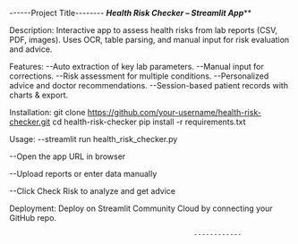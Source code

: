 ------Project Title--------
*******Health Risk Checker – Streamlit App*********

Description:
Interactive app to assess health risks from lab reports (CSV, PDF, images). Uses OCR, table parsing, and manual input for risk evaluation and advice.

Features:
--Auto extraction of key lab parameters.
--Manual input for corrections.
--Risk assessment for multiple conditions.
--Personalized advice and doctor recommendations.
--Session-based patient records with charts & export.

Installation:
git clone https://github.com/your-username/health-risk-checker.git
cd health-risk-checker
pip install -r requirements.txt

Usage:
--streamlit run health_risk_checker.py

--Open the app URL in browser

--Upload reports or enter data manually

--Click Check Risk to analyze and get advice

Deployment:
Deploy on Streamlit Community Cloud by connecting your GitHub repo.

                                                  ------------
